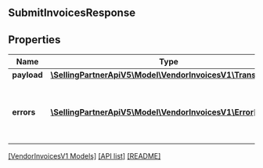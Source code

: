 ## SubmitInvoicesResponse

## Properties

Name | Type | Description | Notes
------------ | ------------- | ------------- | -------------
**payload** | [**\SellingPartnerApiV5\Model\VendorInvoicesV1\TransactionId**](TransactionId.md) |  | [optional]
**errors** | [**\SellingPartnerApiV5\Model\VendorInvoicesV1\Error[]**](Error.md) | A list of error responses returned when a request is unsuccessful. | [optional]

[[VendorInvoicesV1 Models]](../) [[API list]](../../Api) [[README]](../../../README.md)
